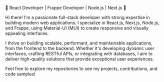🔹 React Developer | Frappe Developer | Node.js | Next.js 🔹

Hi there! I'm a passionate full-stack developer with strong expertise in building modern web applications. I specialize in React.js, Next.js, Node.js, and Frappe, using Material-UI (MUI) to create responsive and visually appealing interfaces.

I thrive on building scalable, performant, and maintainable applications, from the frontend to the backend. Whether it's developing dynamic user interfaces, crafting RESTful APIs, or integrating with databases, I aim to deliver high-quality solutions that provide exceptional user experiences.

Feel free to explore my repositories to see my projects, contributions, and code samples!
